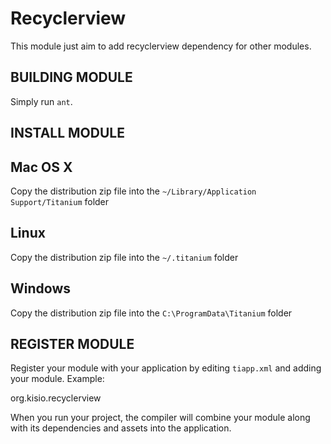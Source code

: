 Recyclerview
===========================================

This module just aim to add recyclerview dependency for other modules.

BUILDING MODULE
--------------------

Simply run `ant`.


INSTALL MODULE
-------------------

Mac OS X
--------
Copy the distribution zip file into the `~/Library/Application Support/Titanium` folder

Linux
-----
Copy the distribution zip file into the `~/.titanium` folder

Windows
-------
Copy the distribution zip file into the `C:\ProgramData\Titanium` folder


REGISTER MODULE
--------------------

Register your module with your application by editing `tiapp.xml` and adding your module.
Example:

<modules>
	<module version="1.0.0">org.kisio.recyclerview</module>
</modules>

When you run your project, the compiler will combine your module along with its dependencies
and assets into the application.
